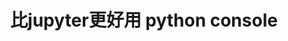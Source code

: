 ---
aliases: []
created: 2021-08-21 18:04:47+08:00
date created: 2023-07-05T19:58:07+08:00
date modified: 2024-01-13T19:21:09+08:00
dg-publish: true
tags: []
title: 比jupyter更好用 python console
updated: 2021-08-21 18:04:59+08:00
---